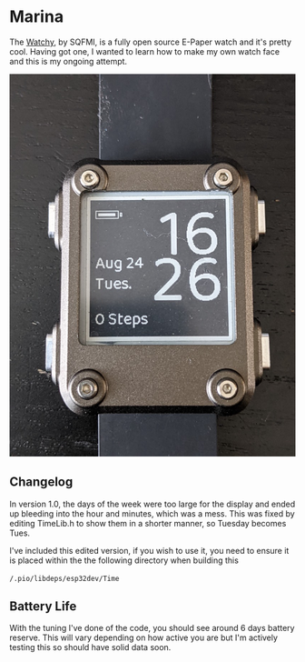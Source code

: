 # Marina

The [Watchy](https://watchy.sqfmi.com/), by SQFMI, is a fully open source E-Paper watch and it's pretty cool. Having got one, I wanted to learn how to make my own watch face and this is my ongoing attempt. 

![marina](img/marina.jpg)



## Changelog

In version 1.0, the days of the week were too large for the display and ended up bleeding into the hour and minutes, which was a mess. This was fixed by editing TimeLib.h to show them in a shorter manner, so Tuesday becomes Tues.

I've included this edited version, if you wish to use it, you need to ensure it is placed within the the following directory when building this

`/.pio/libdeps/esp32dev/Time`

## Battery Life

With the tuning I've done of the code, you should see around 6 days battery reserve. This will vary depending on how active you are but I'm actively testing this so should have solid data soon. 